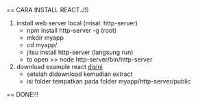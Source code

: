 == CARA INSTALL REACT.JS

1. install web server local (misal: http-server)
   * npm install http-server -g (root)
   * mkdir myapp
   * cd myapp/
   * jitsu install http-server (langsung run)
   * to open >>   node http-server/bin/http-server
2. download example react [disini](facebook.github.io/react/downloads.html)
   * setelah didownload kemudian extract
   * isi folder tempatkan pada folder myapp/http-server/public

== DONE!!!
